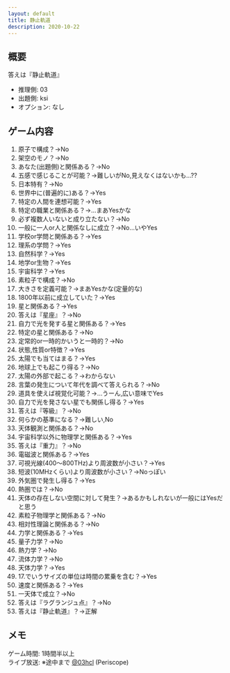 ```yaml
---
layout: default
title: 静止軌道
description: 2020-10-22
---
```


## 概要

答えは『静止軌道』

- 推理側: 03
- 出題側: ksi
- オプション: なし

## ゲーム内容

1. 原子で構成？→No
2. 架空のモノ？→No
3. あなた(出題側)と関係ある？→No
4. 五感で感じることが可能？→難しいがNo,見えなくはないかも…??
5. 日本特有？→No
6. 世界中に(普遍的に)ある？→Yes
7. 特定の人間を連想可能？→Yes
8. 特定の職業と関係ある？→…まあYesかな
9. 必ず複数人いないと成り立たない？→No
10. 一般に一人or人と関係なしに成立？→No…いやYes
11. 学校or学問と関係ある？→Yes
12. 理系の学問？→Yes
13. 自然科学？→Yes
14. 地学or生物？→Yes
15. 宇宙科学？→Yes
16. 素粒子で構成？→No
17. 大きさを定義可能？→まあYesかな(定量的な)
18. 1800年以前に成立していた？→Yes
19. 星と関係ある？→Yes
20. 答えは『星座』？→No
21. 自力で光を発する星と関係ある？→Yes
22. 特定の星と関係ある？→No
23. 定常的or一時的かいうと一時的？→No
24. 状態,性質or特徴？→Yes
25. 太陽でも当てはまる？→Yes
26. 地球上でも起こり得る？→No
27. 太陽の外部で起こる？→わからない
28. 言葉の発生について年代を調べて答えられる？→No
29. 道具を使えば視覚化可能？→…うーん,広い意味でYes
30. 自力で光を発さない星でも関係し得る？→Yes
31. 答えは『等級』？→No
32. 何らかの基準になる？→難しい,No
33. 天体観測と関係ある？→No
34. 宇宙科学以外に物理学と関係ある？→Yes
35. 答えは『重力』？→No
36. 電磁波と関係ある？→Yes
37. 可視光線(400～800THz)より周波数が小さい？→Yes
38. 短波(10MHzくらい)より周波数が小さい？→Noっぽい
39. 外気圏で発生し得る？→Yes
40. 熱圏では？→No
41. 天体の存在しない空間に対して発生？→あるかもしれないが一般にはYesだと思う
42. 素粒子物理学と関係ある？→No
43. 相対性理論と関係ある？→No
44. 力学と関係ある？→Yes
45. 量子力学？→No
46. 熱力学？→No
47. 流体力学？→No
48. 天体力学？→Yes
49. 17.でいうサイズの単位は時間の累乗を含む？→Yes
50. 速度と関係ある？→Yes
51. 一天体で成立？→No
52. 答えは『ラグランジュ点』？→No
53. 答えは『静止軌道』？→正解

## メモ

ゲーム時間: 1時間半以上  
ライブ放送: ※途中まで [@03hcl](https://www.periscope.tv/03hcl/1MYGNVoEvqwGw) (Periscope)
